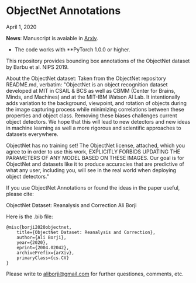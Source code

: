 ObjectNet Annotations
=====================

April 1, 2020


**News**: Manuscript is avaiable in [Arxiv](https://arxiv.org/pdf/2004.02042.pdf).




* The code works with **PyTorch 1.0.0 or higher.






This repository provides bounding box annotations of the ObjectNet dataset
by Barbu et al. NIPS 2019. 



About the ObjectNet dataset:
Taken from the ObjectNet repository README.md, verbatim:
"ObjectNet is an object recognition dataset developed at MIT in CSAIL &
BCS as well as CBMM (Center for Brains, Minds, and Machines) and at
the MIT-IBM Watson AI Lab. It intentionally adds variation to the
background, viewpoint, and rotation of objects during the image
capturing process while minimizing correlations between these
properties and object class. Removing these biases challenges current
object detectors. We hope that this will lead to new detectors and new
ideas in machine learning as well a more rigorous and scientific
approaches to datasets everywhere.

ObjectNet has no training set! The ObjectNet license, attached, which
you agree to in order to use this work, EXPLICITLY FORBIDS UPDATING
THE PARAMETERS OF ANY MODEL BASED ON THESE IMAGES. Our goal is for
ObjectNet and datasets like it to produce accuracies that are
predictive of what any user, including you, will see in the real world
when deploying object detectors."




If you use ObjectNet Annotations or found the ideas in the paper useful, please
cite:

ObjectNet Dataset: Reanalysis and Correction
Ali Borji

Here is the .bib file:

```
@misc{borji2020objectnet,
    title={ObjectNet Dataset: Reanalysis and Correction},
    author={Ali Borji},
    year={2020},
    eprint={2004.02042},
    archivePrefix={arXiv},
    primaryClass={cs.CV}
}
```

Please write to aliborji@gmail.com for further questiones, comments, etc.

